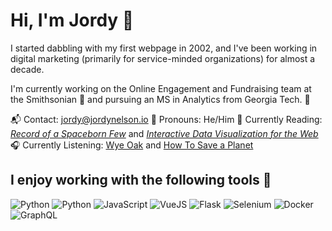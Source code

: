# Hi, I'm Jordy 👋

I started dabbling with my first webpage in 2002, and I've been working in digital marketing (primarily for service-minded organizations) for almost a decade.

I'm currently working on the Online Engagement and Fundraising team at the Smithsonian 🏰 and pursuing an MS in Analytics from Georgia Tech. 🐝

📬 Contact: [jordy@jordynelson.io](mailto:jordy@jordynelson.io)
👤 Pronouns: He/Him
📘 Currently Reading: _[Record of a Spaceborn Few](https://www.otherscribbles.com/#/spacebornfew/)_ and _[Interactive Data Visualization for the Web](https://learning.oreilly.com/library/view/interactive-data-visualization/9781491921296/)_
🎧 Currently Listening: [Wye Oak](https://open.spotify.com/artist/5SjNVG3L9mgWQPsfp1sFDB?si=hvWeJvh1Sa-E54hHwbRWeQ) and [How To Save a Planet](https://open.spotify.com/show/1KzrasExlM5dgMYwgFHns6?si=peWxcoXMQM2vgmkV9hVy8w)

## I enjoy working with the following tools 🧰

![](https://img.shields.io/badge/Code-R-informational?style=flat-square&logo=R&logoColor=white&color=A400D2 "Python")
![](https://img.shields.io/badge/Code-Python-informational?style=flat-square&logo=Python&logoColor=white&color=A400D2 "Python")
![](https://img.shields.io/badge/Code-JavaScript-informational?style=flat-square&logo=JavaScript&logoColor=white&color=A400D2 "JavaScript")
![](https://img.shields.io/badge/Framework-VueJS-informational?style=flat-square&logo=Vue.JS&logoColor=white&color=A400D2 "VueJS")
![](https://img.shields.io/badge/Framework-Flask-informational?style=flat-square&logo=Flask&logoColor=white&color=A400D2 "Flask")
![](https://img.shields.io/badge/Tools-Selenium-informational?style=flat-square&logo=Selenium&logoColor=white&color=00D2A1 "Selenium")
![](https://img.shields.io/badge/Tools-Docker-informational?style=flat-square&logo=Docker&logoColor=white&color=00D2A1 "Docker")
![](https://img.shields.io/badge/Tools-GraphQL-informational?style=flat-square&logo=GraphQL&logoColor=white&color=00D2A1 "GraphQL")
